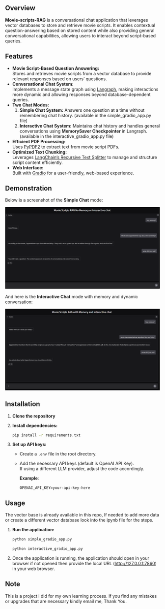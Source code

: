    ## Overview
   **Movie-scripts-RAG** is a conversational chat application that leverages vector databases to store and retrieve movie scripts. It enables contextual question-answering based on stored content while also providing general conversational capabilities, allowing users to interact beyond script-based queries.

   ## Features
   - **Movie Script-Based Question Answering:**  
     Stores and retrieves movie scripts from a vector database to provide relevant responses based on users’ questions.
   - **Conversational Chat System:**  
     Implements a message state graph using [Langraph](https://github.com/blackhc/langraph), making interactions more dynamic and allowing responses beyond database-dependent queries.
   - **Two Chat Modes:**
     1. **Simple Chat System:** Answers one question at a time without remembering chat history. (available in the simple_gradio_app.py file)
     2. **Interactive Chat System:** Maintains chat history and handles general conversations using **MemorySaver Checkpointer** in Langraph. (available in the interactive_gradio_app.py file)
   - **Efficient PDF Processing:**  
     Uses [PyPDF2](https://pypi.org/project/PyPDF2/) to extract text from movie script PDFs.
   - **Optimized Text Chunking:**  
     Leverages [LangChain’s Recursive Text Splitter](https://python.langchain.com/docs/modules/data_connection/document_loaders/document_transformation) to manage and structure script content efficiently.
   - **Web Interface:**  
     Built with [Gradio](https://gradio.app/) for a user-friendly, web-based experience.
   ## Demonstration

   Below is a screenshot of the **Simple Chat** mode:
   
   <img src="./images/rag_nomem.png" alt="Simple Chat Demo" width="1000" />
   
   And here is the **Interactive Chat** mode with memory and dynamic conversation:
   
   <img src="./images/rag_mem.png" alt="Interactive Chat Demo" width="1000" />


   ## Installation

   1. **Clone the repository**


   2. **Install dependencies:**
      ```bash
      pip install -r requirements.txt
      ```

   3. **Set up API keys:**
      - Create a `.env` file in the root directory.
      - Add the necessary API keys (default is OpenAI API Key).  
        If using a different LLM provider, adjust the code accordingly.  
        
        **Example**:
        ```
        OPENAI_API_KEY=your-api-key-here
        ```

   ## Usage
   The vector base is already available in this repo, If needed to add more data or create a different vector database look into the ipynb file for the steps.
   1. **Run the application:**
      ```bash
      python simple_gradio_app.py
      ```
      ```bash
      python interactive_gradio_app.py
      ```
   3. Once the application is running, the application should open in your browser if not opened then provide the local URL (http://127.0.0.1:7860) in your web browser.

   ## Note
   This is a project i did for my own learning process. If you find any mistakes or upgrades that are necessary kindly email me, Thank You.
